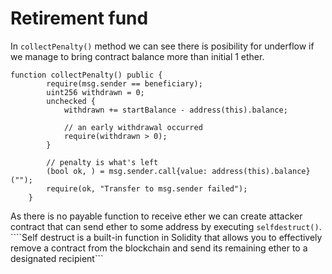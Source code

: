 # Retirement fund

In `collectPenalty()` method we can see there is posibility for underflow if we manage to bring contract balance more than initial 1 ether.
```
function collectPenalty() public {
        require(msg.sender == beneficiary);
        uint256 withdrawn = 0;
        unchecked {
            withdrawn += startBalance - address(this).balance;

            // an early withdrawal occurred
            require(withdrawn > 0);
        }

        // penalty is what's left
        (bool ok, ) = msg.sender.call{value: address(this).balance}("");
        require(ok, "Transfer to msg.sender failed");
    }
``` 

As there is no payable function to receive ether we can create attacker contract that can send ether to some address by executing `selfdestruct()`.
````Self destruct is a built-in function in Solidity that allows you to effectively remove a contract from the blockchain and send its remaining ether to a designated recipient```